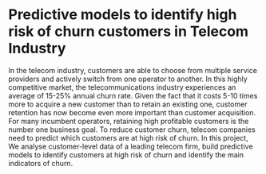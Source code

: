 # Predictive models to identify high risk of churn customers in Telecom Industry
In the telecom industry, customers are able to choose from multiple service providers and actively switch from one operator to another. In this highly competitive market, the telecommunications industry experiences an average of 15-25% annual churn rate. Given the fact that it costs 5-10 times more to acquire a new customer than to retain an existing one, customer retention has now become even more important than customer acquisition. For many incumbent operators, retaining high profitable customers is the number one business goal. To reduce customer churn, telecom companies need to predict which customers are at high risk of churn. In this project, We analyse customer-level data of a leading telecom firm, build predictive models to identify customers at high risk of churn and identify the main indicators of churn.
